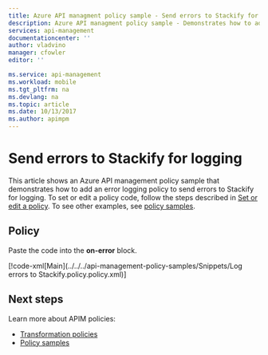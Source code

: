 ```yaml
---
title: Azure API managment policy sample - Send errors to Stackify for logging | Microsoft Docs
description: Azure API managment policy sample - Demonstrates how to add an error logging policy to send errors to Stackify for logging..
services: api-management
documentationcenter: ''
author: vladvino
manager: cfowler
editor: ''

ms.service: api-management
ms.workload: mobile
ms.tgt_pltfrm: na
ms.devlang: na
ms.topic: article
ms.date: 10/13/2017
ms.author: apimpm
---
```


# Send errors to Stackify for logging

This article shows an Azure API management policy sample that demonstrates how to add an error logging policy to send errors to Stackify for logging. To set or edit a policy code, follow the steps described in [Set or edit a policy](../set-edit-policies.md). To see other examples, see [policy samples](../policy-samples.md).

## Policy

Paste the code into the **on-error** block.

[!code-xml[Main](../../../api-management-policy-samples/Snippets/Log errors to Stackify.policy.policy.xml)]

## Next steps

Learn more about APIM policies:

+ [Transformation policies](../api-management-transformation-policies.md)
+ [Policy samples](../policy-samples.md)

